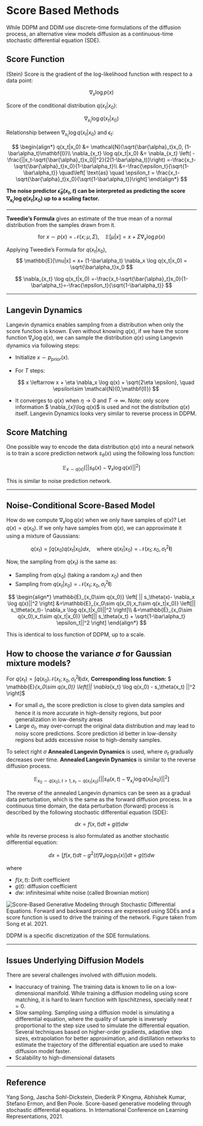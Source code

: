 # Score Based Methods
While DDPM and DDIM use discrete-time formulations of the diffusion process, an alternative view models diffusion as a continuous-time stochastic differential equation (SDE).

## Score Function 
(Stein) Score is the gradient of the log-likelihood function with respect to a data point: 

$$
\nabla_x \log p(x)
$$

Score of the conditional distribution $q(x_t|x_0)$:

$$
\nabla_{x_t} \log q(x_t|x_0)
$$

Relationship between $\nabla_{x_t} \log q(x_t|x_0)$ and $\epsilon_t$:

$$
\begin{align*}
q(x_t|x_0) &= \mathcal{N}(\sqrt{\bar{\alpha}_t}x_0, (1-\bar\alpha_t)\mathbf{I})\\
\nabla_{x_t} \log q(x_t|x_0) &=  \nabla_{x_t} \left(
-\frac{||x_t-\sqrt{\bar{\alpha}_t}x_0||^2}{2(1-\bar\alpha_t)}\right) =-\frac{x_t-\sqrt{\bar{\alpha}_t}x_0}{1-\bar\alpha_t}\\
&=-\frac{\epsilon_t}{\sqrt{1-\bar\alpha_t}} \quad\left[ \text{as} \quad \epsilon_t = \frac{x_t-\sqrt{\bar{\alpha}_t}x_0}{\sqrt{1-\bar\alpha_t}}\right]
\end{align*}
$$

**The noise predictor $\hat\epsilon_\theta(x_t,t)$ can be interpreted as predicting the score $\nabla_{x_t} \log q(x_t|x_0)$ up to a scaling factor.**

---

**Tweedie’s Formula** gives an estimate of the true mean of a normal distribution from the 
samples drawn from it. 

$$
\text{for }x\sim p(x) = \mathcal{N}(x; \mu, \Sigma), \quad \mathbb{E}[\mu|x] = x+ \Sigma \nabla_x \log p(x)
$$


Applying Tweedie’s Formula for $q(x_t|x_0)$,
$$
\mathbb{E}[\mu|x] = x+ (1-\bar\alpha_t) \nabla_x \log q(x_t|x_0) = \sqrt{\bar\alpha_t}x_0
$$

$$
\nabla_{x_t} \log q(x_t|x_0) =-\frac{x_t-\sqrt{\bar{\alpha}_t}x_0}{1-\bar\alpha_t}=-\frac{\epsilon_t}{\sqrt{1-\bar\alpha_t}} 
$$

---

## Langevin Dynamics
Langevin dynamics enables sampling from a distribution when only the score function is known. Even without knowing $q(x)$, if we have the score function $\nabla_x \log q(x)$, we can sample the distribution $q(x)$ using Langevin dynamics via following steps:
- Initialize $x \sim p_{prior}(x)$. 
- For $T$ steps:

    $$ 
    x \leftarrow x + \eta \nabla_x \log q(x) + \sqrt{2\eta \epsilon}, \quad \epsilon\sim \mathcal{N}(0,\mathbf{I)})
    $$

- It converges to $q(x)$ when $\eta \to 0$ and $T\to\infty$.
Note: only score information $ \nabla_{x}\log q(x)$ is used and not the distribution $q(x)$ itself. Langevin Dynamics looks very similar to reverse process in DDPM.

## Score Matching
One possible way to encode the data distribution $q(x)$ into a neural network is to train a score prediction network $s_\theta(x)$ using the following loss function:

$$
\mathbb{E}_{x\sim q(x)} \left[ || s_\theta(x)- \nabla_x \log q(x)||^2 \right]
$$

This is similar to noise prediction network. 

---

## Noise-Conditional Score-Based Model
How do we compute $\nabla_x \log q(x)$ when we only have samples of $q(x)$?
Let $q(x) =q(x_0)$.
If we only have samples from $q(x)$, we can approximate it using a mixture of Gaussians:

$$
q(x_t)= \int q(x_0) q(x_t|x_0)dx, \quad \text{where } q(x_t|x_0)= \mathcal{N}(x_t; x_0, \sigma_t^2 \mathbf{I})
$$

Now, the sampling from $q(x_t)$ is the same as:
- Sampling from $q(x_0)$ (taking a random $x_0$) and then
- Sampling from $q(x_t|x_0)= \mathcal{N}(x_t; x_0, \sigma_t^2 \mathbf{I})$

$$
\begin{align*}
\mathbb{E}_{x_0\sim q(x_0)} \left[ || s_\theta(x)- \nabla_x \log q(x)||^2 \right] &=\mathbb{E}_{x_0\sim q(x_0),x_t\sim q(x_t|x_0)} \left[|| s_\theta(x_t)- \nabla_x \log q(x_t|x_0)||^2 \right]\\
&=\mathbb{E}_{x_0\sim q(x_0),x_t\sim q(x_t|x_0)} \left[|| s_\theta(x_t) + \sqrt{1-\bar\alpha_t} \epsilon_t||^2 \right]
\end{align*}
$$

This is identical to loss function of DDPM, up to a scale.

## How to choose the variance $\sigma$ for Gaussian mixture models?
For $q(x_t) = \int q(x_0) \mathcal{N}(x_t; x_0, \sigma_t^2 \mathbf{I})dx$,
**Corresponding loss function:** $ \mathbb{E}_{x_0\sim q(x_0)} \left[|| \nabla_{x_t} \log q(x_0) - s_\theta(x_t) ||^2 \right]$


- For small $\sigma_t$, the score prediction is close to given data samples and hence it is more accurate in high-density regions, but poor generalization in low-density areas
- Large $\sigma_t$, may over-corrupt the original data distribution and may lead to noisy score predictions. Score prediction id better in low-density regions but adds excessive noise to high-density samples.

To select right $\sigma$ **Annealed Langevin Dynamics** is used, where $\sigma_t$ gradually decreases over time.
**Annealed Langevin Dynamics** is similar to the reverse diffusion process. 

$$
\mathbb{E}_{x_0\sim q(x_0),t>1, x_t\sim q(x_t|x_0)} \left[|| s_\theta(x,t)- \nabla_{x_t} \log q(x_t|x_0)||^2 \right]
$$

The reverse of the annealed Langevin dynamics can be seen as a gradual data perturbation, which is the same as the forward diffusion process. 
In a continuous time domain, the data perturbation (forward) process is described by the following stochastic differential equation (SDE):

$$
dx = f(x,t)dt+ g(t) dw
$$

while its reverse process is also formulated as another stochastic differential equation:

$$
dx = [f(x,t)dt-g^2(t) \nabla_x \log p_t(x)]dt + g(t) dw 
$$

where 
- $f(x,t)$: Drift coefficient
- $g(t)$: diffusion coefficient
- $dw$: infinitesimal white noise (called Brownian motion)


![Score-Based Generative Modeling through Stochastic Differential Equations. Forward and backward process are expressed using SDEs and a score function is used to drive the training of the network. Figure taken from Song et al. 2021.](images/SDE_score_matching.png)

DDPM is a specific discretization of the SDE formulations. 

---

## Issues Underlying Diffusion Models
There are several challenges involved with diffusion models.
- Inaccuracy of training. The training data is known to lie on a low-dimensional manifold. While training a diffusion modeling using score matching, it is hard to learn function with lipschitzness, specially neat $t=0$.
- Slow sampling. Sampling using a diffusion model is simulating a differential equation, where the quality of sample is inversely proportional to the step size used to simulate the differential equation. Several techniques based on higher-order gradients, adaptive step sizes, extrapolation for better approximation, and distillation networks to estimate the trajectory of the differential equation are used to make diffusion model faster.
- Scalability to high-dimensional datasets

---

## Reference 
Yang Song, Jascha Sohl-Dickstein, Diederik P Kingma, Abhishek Kumar, Stefano Ermon, and Ben Poole. Score-based generative modeling through stochastic differential equations. In International Conference on Learning Representations, 2021. 